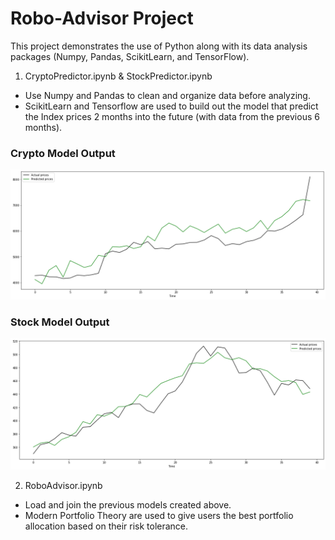 # Robo-Advisor Project

This project demonstrates the use of Python along with its data analysis packages (Numpy, Pandas, ScikitLearn, and TensorFlow).

1. CryptoPredictor.ipynb & StockPredictor.ipynb
- Use Numpy and Pandas to clean and organize data before analyzing.
- ScikitLearn and Tensorflow are used to build out the model that predict the Index prices 2 months into the future (with data from the previous 6 months).

### Crypto Model Output
![crypto_output](https://github.com/duykhangpham201/data-portfolio-projects/blob/master/robo-advisor/crypto_output.png)

### Stock Model Output
![stock_output](https://github.com/duykhangpham201/data-portfolio-projects/blob/master/robo-advisor/stock_output.png)

2. RoboAdvisor.ipynb
- Load and join the previous models created above.
- Modern Portfolio Theory are used to give users the best portfolio allocation based on their risk tolerance.
